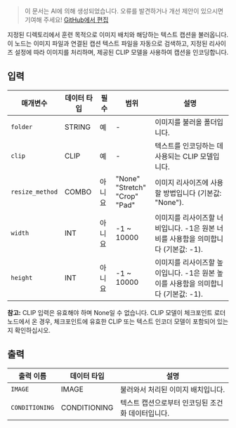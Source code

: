> 이 문서는 AI에 의해 생성되었습니다. 오류를 발견하거나 개선 제안이 있으시면 기여해 주세요! [GitHub에서 편집](https://github.com/Comfy-Org/embedded-docs/blob/main/comfyui_embedded_docs/docs/LoadImageTextSetFromFolderNode/ko.md)

지정된 디렉토리에서 훈련 목적으로 이미지 배치와 해당하는 텍스트 캡션을 불러옵니다. 이 노드는 이미지 파일과 연결된 캡션 텍스트 파일을 자동으로 검색하고, 지정된 리사이즈 설정에 따라 이미지를 처리하며, 제공된 CLIP 모델을 사용하여 캡션을 인코딩합니다.

## 입력

| 매개변수 | 데이터 타입 | 필수 | 범위 | 설명 |
|-----------|-----------|----------|-------|-------------|
| `folder` | STRING | 예 | - | 이미지를 불러올 폴더입니다. |
| `clip` | CLIP | 예 | - | 텍스트를 인코딩하는 데 사용되는 CLIP 모델입니다. |
| `resize_method` | COMBO | 아니요 | "None"<br>"Stretch"<br>"Crop"<br>"Pad" | 이미지 리사이즈에 사용할 방법입니다 (기본값: "None"). |
| `width` | INT | 아니요 | -1 ~ 10000 | 이미지를 리사이즈할 너비입니다. -1은 원본 너비를 사용함을 의미합니다 (기본값: -1). |
| `height` | INT | 아니요 | -1 ~ 10000 | 이미지를 리사이즈할 높이입니다. -1은 원본 높이를 사용함을 의미합니다 (기본값: -1). |

**참고:** CLIP 입력은 유효해야 하며 None일 수 없습니다. CLIP 모델이 체크포인트 로더 노드에서 온 경우, 체크포인트에 유효한 CLIP 또는 텍스트 인코더 모델이 포함되어 있는지 확인하십시오.

## 출력

| 출력 이름 | 데이터 타입 | 설명 |
|-------------|-----------|-------------|
| `IMAGE` | IMAGE | 불러와서 처리된 이미지 배치입니다. |
| `CONDITIONING` | CONDITIONING | 텍스트 캡션으로부터 인코딩된 조건화 데이터입니다. |
